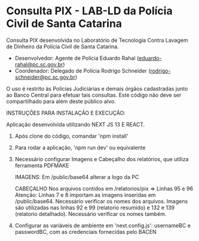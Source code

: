 # Consulta PIX - LAB-LD da Polícia Civil de Santa Catarina

Consulta PIX desenvolvida no Laboratório de Tecnologia Contra Lavagem de Dinheiro da Polícia Civil de Santa Catarina.

- Desenvolvedor: Agente de Polícia Eduardo Rahal (eduardo-rahal@pc.sc.gov.br)
- Coordenador: Delegado de Polícia Rodrigo Schneider (rodrigo-schneider@pc.sc.gov.br)

O uso é restrito às Polícias Judiciárias e demais órgãos cadastradas junto ao Banco Central para efetuar tais consultas.
Este código não deve ser compartilhado para além deste público alvo.

INSTRUÇÕES PARA INSTALAÇÃO E EXECUÇÃO:

Aplicação desenvolvida utilizando NEXT JS 13 E REACT.

1. Após clone do código, comandar 'npm install'

2. Para rodar a aplicação, 'npm run dev' ou equivalente

3. Necessário configurar Imagens e Cabeçalho dos relatórios, que utiliza ferramenta PDFMAKE
   
    IMAGENS:
        Em /public/base64 alterar a logo da PC
   
    CABEÇALHO
        Nos arquivos contidos em /relatorios/pix => Linhas 95 e 96
        Atenção: Linhas 7 e 8 importam as imagens inseridas em /public/base64. Necessário verificar os nomes dos arquivos. Imagens são utilizadas nas linhas 92 e 99 (relatorio resumido) e 132 e 139 (relatorio detalhado). Necessário verificar os nomes também.

4. Configurar as variáveis de ambiente em 'next.config.js': usernameBC e passwordBC, com as credenciais fornecidas pelo BACEN

